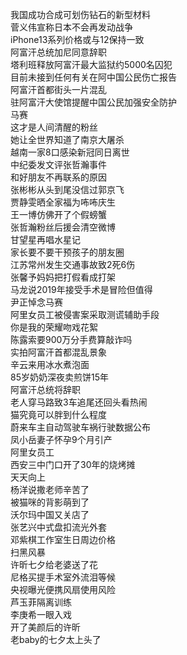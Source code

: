 我国成功合成可划伤钻石的新型材料  
菅义伟宣称日本不会再发动战争  
iPhone13系列价格或与12保持一致  
阿富汗总统加尼同意辞职  
塔利班释放阿富汗最大监狱约5000名囚犯  
目前未接到任何有关在阿中国公民伤亡报告  
阿富汗首都街头一片混乱  
驻阿富汗大使馆提醒中国公民加强安全防护  
马赛  
这才是人间清醒的粉丝  
她让全世界知道了南京大屠杀  
越南一家8口感染新冠同日离世  
中纪委发文评张哲瀚事件  
和好朋友不再联系的原因  
张彬彬从头到尾没信过郭京飞  
贾静雯晒全家福为咘咘庆生  
王一博仿佛开了个假螃蟹  
张哲瀚粉丝后援会清空微博  
甘望星再唱水星记  
家长要不要干预孩子的朋友圈  
江苏常州发生交通事故致2死6伤  
张馨予妈妈把打假看成打架  
马龙说2019年接受手术是冒险但值得  
尹正悼念马赛  
阿里女员工被侵害案采取测谎辅助手段  
你是我的荣耀吻戏花絮  
陈露索要900万分手费算敲诈吗  
实拍阿富汗首都混乱景象  
辛云来用冰水煮泡面  
85岁奶奶深夜卖煎饼15年  
阿富汗总统将辞职  
老人穿马路致3车追尾还回头看热闹  
猫究竟可以胖到什么程度  
蔚来车主自动驾驶车祸行驶数据公布  
凤小岳妻子怀孕9个月引产  
阿里女员工  
西安三中门口开了30年的烧烤摊  
天天向上  
杨洋说撒老师辛苦了  
被猫咪的背影萌到了  
沃尔玛中国又关店了  
张艺兴中式盘扣流光外套  
邓紫棋工作室生日周边价格  
扫黑风暴  
许昕七夕给老婆送了花  
尼格买提手术室外流泪等候  
央视曝光便携风扇使用风险  
芦玉菲隔离训练  
李庚希一眼入戏  
开了美颜后的许昕  
老baby的七夕太上头了  
